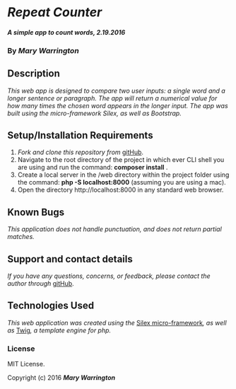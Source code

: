 # _Repeat Counter_

#### _A simple app to count words, 2.19.2016_

### By _**Mary Warrington**_

## Description

_This web app is designed to compare two user inputs: a single word and a longer sentence or paragraph. The app will return a numerical value for how many times the chosen word appears in the longer input. The app was built using the micro-framework Silex, as well as Bootstrap._

## Setup/Installation Requirements

1. _Fork and clone this repository from_ [gitHub](https://github.com/marywarrington/repeat-counter-Feb19-codereview.git).
2. Navigate to the root directory of the project in which ever CLI shell you are using and run the command: __composer install__ .
3. Create a local server in the /web directory within the project folder using the command: __php -S localhost:8000__ (assuming you are using a mac).
4. Open the directory http://localhost:8000 in any standard web browser.

## Known Bugs

_This application does not handle punctuation, and does not return partial matches._

## Support and contact details

_If you have any questions, concerns, or feedback, please contact the author through_ [gitHub](https://github.com/marywarrington/repeat-counter-Feb19-codereview.git).

## Technologies Used

_This web application was created using the_  [Silex micro-framework](http://silex.sensiolabs.org/)_, as well as_ [Twig](http://twig.sensiolabs.org/)_, a template engine for php._

### License

MIT License.

Copyright (c) 2016 **_Mary Warrington_**
